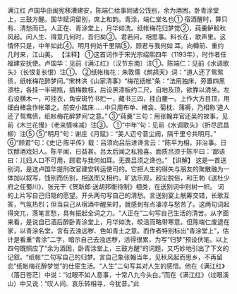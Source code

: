 满江红
卢国华由闽宪移漕建安，陈端仁给事同诸公饯别，余为酒困，卧青涂堂上，三鼓方醒。国华赋词留别，席上和韵。青涂，端仁堂名也①
宿酒醒时，算只有、清愁而已。人正在、青涂堂上，月华如洗。纸帐梅花归梦觉②，莼羹鲈鲙秋风起。问人生、得意几何时，吾归矣③。君若问，相思事。料长在，歌声里。这情怀只是，中年如此④。明月何妨千里隔⑤，顾君与我何如
耳。向樽前、重约几时来，江山美。
【注释】
①这首词作于宋光宗绍熙四年（1193年），时作者任福建安抚使。卢国华：见前《满江红》（汉节东南）注①。陈端仁：见前《水调歌头》（长恨复长恨）注①。
②纸帐梅花：朱敦儒《鹧鸪天》词：“道人还了鸳鸳债，纸帐梅花醉梦间。”宋林洪《山家清事》“梅花纸帐”条：“法用独床，旁置四黑漆柱，各挂一半锡瓶，插梅数枝，后设黑漆板约二尺，自地及顶，欲靠以清坐。左右设横木一，可挂衣，角安斑竹书贮一，藏书三四，挂白麈一。上作大方目顶，用细白楮衾作帐罩之。前安小踏床……中只用布单、楮衾、菊枕、蒲褥，乃相称‘道人还了鸳鸯债，纸帐梅花醉梦间’之意。”
③“莼羹”三句：用张翰弃官还吴的故事，见前《木兰花慢》（老来情味减）注③。
①“中年”句：见前《水调歌头》（折尽武昌柳）注⑤
⑤“明月”句：谢庄《月赋》：“美人迈兮音尘阙，隔千里兮共明月。”
⑥“顾君”句：《史记·陈平传》载：吕须向吕后进谗言云：“陈平为相，非治事。日饮醇酒戏妇人。陈平闻，日益甚。吕太后闻之私独喜。面质吕须于陈平曰：‘鄙语曰：儿妇人口不可用，顾君与我何如耳。无畏吕须之谗也。”
【讲解】
这是一首送别词，是送卢国华提刑改官建安转运使司的。它把人生的得失与朋友的聚散融为一体加以叙写，饯别而伤别，相送而又相约，旷达乐观，超尘脱俗，和王勃《送杜少府之任蜀川》、张元干《贺新郎·送胡邦衡待制》相类，在送别词中别树一帜。
词的上片写自己归隐的愿望。开头两句写自己的清愁。言送别宴上觥筹交错，长歌互答，气氛热烈；但当自己从宿酒中醒来时，就感到有点凄凉与愁苦了。这两句词起得突兀，落笔言愁，具有振起全词之力。“人正在”二句写自己生活的清苦。从字面来看，是说自已酒后醉卧青涂堂上，月华如洗，皎洁而略带寒意。但陈端仁废退在家，以青涂名堂，含有去浊远秽、色如青土之意。而作者特别标出“青涂堂上”，估计是看重“青涂”二字，暗示自己去浊远秽，活得很累，为写“归梦”预设伏笔。以上四句既照应了“余为酒困，卧青涂堂上，三鼓方醒”的词题，又巧妙地引出了下文的记叙。“纸帐”二句写自己的归梦。言自己象张翰当年，见秋风起而思乡，不再留恋“纸帐梅花醉梦觉”的仕宦生活。“人生”二句写其对人生的感悟。他在《满江红》（落日苍茫）中说：“过眼不如人意事，十常八九今头白。”而在《满江红》（过眼溪山）中又说：“叹人间、哀乐转相寻，今犹昔。”此
